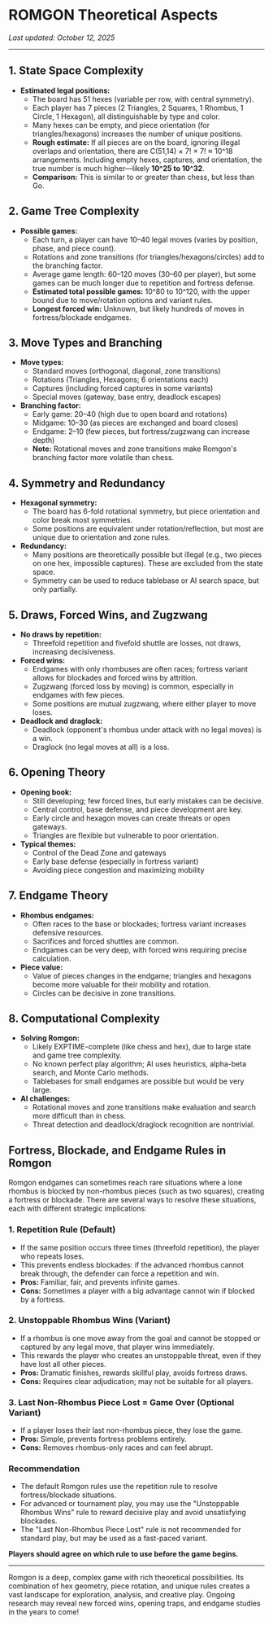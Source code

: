 # ROMGON Theoretical Aspects

_Last updated: October 12, 2025_

---

## 1. State Space Complexity
- **Estimated legal positions:**
  - The board has 51 hexes (variable per row, with central symmetry).
  - Each player has 7 pieces (2 Triangles, 2 Squares, 1 Rhombus, 1 Circle, 1 Hexagon), all distinguishable by type and color.
  - Many hexes can be empty, and piece orientation (for triangles/hexagons) increases the number of unique positions.
  - **Rough estimate:** If all pieces are on the board, ignoring illegal overlaps and orientation, there are C(51,14) × 7! × 7! ≈ 10^18 arrangements. Including empty hexes, captures, and orientation, the true number is much higher—likely **10^25 to 10^32**.
  - **Comparison:** This is similar to or greater than chess, but less than Go.

## 2. Game Tree Complexity
- **Possible games:**
  - Each turn, a player can have 10–40 legal moves (varies by position, phase, and piece count).
  - Rotations and zone transitions (for triangles/hexagons/circles) add to the branching factor.
  - Average game length: 60–120 moves (30–60 per player), but some games can be much longer due to repetition and fortress defense.
  - **Estimated total possible games:** 10^80 to 10^120, with the upper bound due to move/rotation options and variant rules.
  - **Longest forced win:** Unknown, but likely hundreds of moves in fortress/blockade endgames.

## 3. Move Types and Branching
- **Move types:**
  - Standard moves (orthogonal, diagonal, zone transitions)
  - Rotations (Triangles, Hexagons; 6 orientations each)
  - Captures (including forced captures in some variants)
  - Special moves (gateway, base entry, deadlock escapes)
- **Branching factor:**
  - Early game: 20–40 (high due to open board and rotations)
  - Midgame: 10–30 (as pieces are exchanged and board closes)
  - Endgame: 2–10 (few pieces, but fortress/zugzwang can increase depth)
  - **Note:** Rotational moves and zone transitions make Romgon's branching factor more volatile than chess.

## 4. Symmetry and Redundancy
- **Hexagonal symmetry:**
  - The board has 6-fold rotational symmetry, but piece orientation and color break most symmetries.
  - Some positions are equivalent under rotation/reflection, but most are unique due to orientation and zone rules.
- **Redundancy:**
  - Many positions are theoretically possible but illegal (e.g., two pieces on one hex, impossible captures). These are excluded from the state space.
  - Symmetry can be used to reduce tablebase or AI search space, but only partially.

## 5. Draws, Forced Wins, and Zugzwang
- **No draws by repetition:**
  - Threefold repetition and fivefold shuttle are losses, not draws, increasing decisiveness.
- **Forced wins:**
  - Endgames with only rhombuses are often races; fortress variant allows for blockades and forced wins by attrition.
  - Zugzwang (forced loss by moving) is common, especially in endgames with few pieces.
  - Some positions are mutual zugzwang, where either player to move loses.
- **Deadlock and draglock:**
  - Deadlock (opponent's rhombus under attack with no legal moves) is a win.
  - Draglock (no legal moves at all) is a loss.

## 6. Opening Theory
- **Opening book:**
  - Still developing; few forced lines, but early mistakes can be decisive.
  - Central control, base defense, and piece development are key.
  - Early circle and hexagon moves can create threats or open gateways.
  - Triangles are flexible but vulnerable to poor orientation.
- **Typical themes:**
  - Control of the Dead Zone and gateways
  - Early base defense (especially in fortress variant)
  - Avoiding piece congestion and maximizing mobility

## 7. Endgame Theory
- **Rhombus endgames:**
  - Often races to the base or blockades; fortress variant increases defensive resources.
  - Sacrifices and forced shuttles are common.
  - Endgames can be very deep, with forced wins requiring precise calculation.
- **Piece value:**
  - Value of pieces changes in the endgame; triangles and hexagons become more valuable for their mobility and rotation.
  - Circles can be decisive in zone transitions.

## 8. Computational Complexity
- **Solving Romgon:**
  - Likely EXPTIME-complete (like chess and hex), due to large state and game tree complexity.
  - No known perfect play algorithm; AI uses heuristics, alpha-beta search, and Monte Carlo methods.
  - Tablebases for small endgames are possible but would be very large.
- **AI challenges:**
  - Rotational moves and zone transitions make evaluation and search more difficult than in chess.
  - Threat detection and deadlock/draglock recognition are nontrivial.

## Fortress, Blockade, and Endgame Rules in Romgon

Romgon endgames can sometimes reach rare situations where a lone rhombus is blocked by non-rhombus pieces (such as two squares), creating a fortress or blockade. There are several ways to resolve these situations, each with different strategic implications:

### 1. Repetition Rule (Default)
- If the same position occurs three times (threefold repetition), the player who repeats loses.
- This prevents endless blockades: if the advanced rhombus cannot break through, the defender can force a repetition and win.
- **Pros:** Familiar, fair, and prevents infinite games.
- **Cons:** Sometimes a player with a big advantage cannot win if blocked by a fortress.

### 2. Unstoppable Rhombus Wins (Variant)
- If a rhombus is one move away from the goal and cannot be stopped or captured by any legal move, that player wins immediately.
- This rewards the player who creates an unstoppable threat, even if they have lost all other pieces.
- **Pros:** Dramatic finishes, rewards skillful play, avoids fortress draws.
- **Cons:** Requires clear adjudication; may not be suitable for all players.

### 3. Last Non-Rhombus Piece Lost = Game Over (Optional Variant)
- If a player loses their last non-rhombus piece, they lose the game.
- **Pros:** Simple, prevents fortress problems entirely.
- **Cons:** Removes rhombus-only races and can feel abrupt.

### Recommendation
- The default Romgon rules use the repetition rule to resolve fortress/blockade situations.
- For advanced or tournament play, you may use the "Unstoppable Rhombus Wins" rule to reward decisive play and avoid unsatisfying blockades.
- The "Last Non-Rhombus Piece Lost" rule is not recommended for standard play, but may be used as a fast-paced variant.

**Players should agree on which rule to use before the game begins.**

---

Romgon is a deep, complex game with rich theoretical possibilities. Its combination of hex geometry, piece rotation, and unique rules creates a vast landscape for exploration, analysis, and creative play. Ongoing research may reveal new forced wins, opening traps, and endgame studies in the years to come!